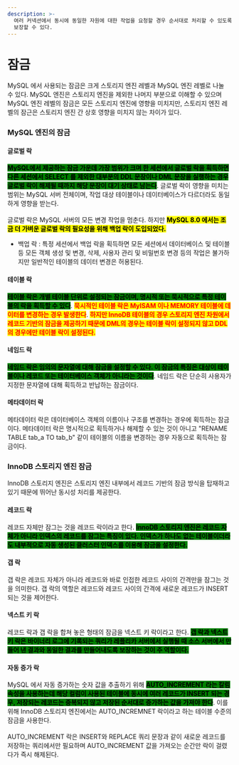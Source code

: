 ```yaml
---
description: >-
  여러 커넥션에서 동시에 동일한 자원에 대한 작업을 요청할 경우 순서대로 처리할 수 있도록 제어하는 역할을 하고 이를 통해 데이터의 정합성을
  보장할 수 있다.
---
```


# 잠금

MySQL 에서 사용되는 잠금은 크게 스토리지 엔진 레벨과 MySQL 엔진 레벨로 나눌 수 있다. MySQL 엔진은 스토리지 엔진을 제외한 나머지 부분으로 이해할 수 있으며 MySQL 엔진 레벨의 잠금은 모든 스토리지 엔진에 영향을 미치지만, 스토리지 엔진 레벨의 잠근은 스토리지 엔진 간 상호 영향을 미치지 않는 차이가 있다.



### MySQL 엔진의 잠금

#### 글로벌 락

<mark style="background-color:green;">**MySQL에서 제공하는 잠금 가운데 가장 범위가 크며 한 세션에서 글로벌 락을 획득하면 다른 세션에서 SELECT 를 제외한 대부분의 DDL 문장이나 DML 문장을 실행하는 경우 글로벌 락이 해제될 때까지 해당 문장이 대기 상태로 남는다**</mark>. 글로벌 락이 영향을 미치는 범위는 MySQL 서버 전체이며, 작업 대상 테이블이나 데이터베이스가 다르더라도 동일하게 영향을 받는다. \
\
글로벌 락은 MySQL 서버의 모든 변경 작업을 멈춘다. 하지만 <mark style="background-color:yellow;">**MySQL 8.0 에서는 조금 더 가벼운 글로벌 락의 필요성을 위해 백업 락이 도입되었다.**</mark>

* 백업  락 : 특정 세션에서 백업 락을 획득하면 모든 세션에서 데이터베이스 및 테이블 등 모든 객체 생성 및 변경, 삭제, 사용자 관리 및 비밀번호 변경 등의 작업은 불가하지만 일반적인 테이블의 데이터 변경은 허용된다.



#### 테이블 락

<mark style="background-color:green;">**테이블 락은 개별 테이블 단위로 설정되는 잠금이며, 명시적 또는 묵시적으로 특정 테이블의 락을 획득할 수 있다**</mark>. <mark style="color:red;">**묵시적인 테이블 락은 MyISAM 이나 MEMORY 테이블에 데이터를 변경하는 경우 발생한다**</mark>. <mark style="color:red;">**하지만 InnoDB 테이블의 경우 스토리지 엔진 차원에서 레코드 기반의 잠금을 제공하기 때문에 DML의  경우는 테이블 락이 설정되지 않고 DDL 의 경우에만 테이블 락이 설정된다.**</mark>



#### 네임드 락

<mark style="background-color:green;">**네임드 락은 임의의 문자열에 대해 잠금을 설정할 수 있다. 이 잠금의 특징은 대상이 테이블이나 레코드 또는 테이터베이스 객체가 아니라는 것이다**</mark>. 네임드 락은 단순히 사용자가 지정한 문자열에 대해 획득하고 반납하는 잠금이다.



#### 메타데이터 락

메타데이터 락은 데이터베이스 객체의 이름이나 구조를 변경하는 경우에 획득하는 잠금이다. 메타데이터 락은 명시적으로 획득하거나 해제할 수 있는 것이 아니고 "RENAME TABLE tab\_a TO tab\_b" 같이 테이블의 이름을 변경하는 경우 자동으로 획득하는 잠금이다.



### InnoDB 스토리지 엔진 잠금

InnoDB 스토리지 엔진은 스토리지 엔진 내부에서 레코드 기반의 잠금 방식을 탑재하고 있기 때문에 뛰어난 동시성 처리를 제공한다.&#x20;



#### 레코드 락

레코드 자체만 잠그는 것을 레코드 락이라고 한다. <mark style="background-color:green;">**InnoDB 스토리지 엔진은 레코드 자체가 아니라 인덱스의 레코드를 잠그는 특징이 있다. 인덱스가 하나도 없는 테이블이더라도 내부적으로 자동 생성된 클러스터 인덱스를 이용해 잠금을 설정한다.**</mark>



#### 갭 락

갭 락은 레코드 자체가 아니라 레코드와 바로 인접한 레코드 사이의 간격만을 잠그는 것을 의미한다. 갭 락의 역할은 레코드와 레코드 사이의 간격에 새로운 레코드가 INSERT 되는 것을 제어한다.



#### 넥스트 키 락

레코드 락과 갭 락을 합쳐 놓은 형태의 잠금을 넥스트 키 락이라고 한다. <mark style="background-color:green;">**갭 락과 넥스트 키 락은 바이너리 로그에 기록되는 쿼리가 레플리카 서버에서 실행될 때 소스 서버에서 만들어 낸 결과와 동일한 결과를 만들어내도록 보장하는 것이 주 역할이다.**</mark>



#### 자동 증가 락

MySQL 에서 자동 증가하는 숫자 값을 추출하기 위해 <mark style="background-color:green;">**AUTO\_INCREMENT 라는 칼럼 속성을 사용하는데 해당 컬럼이 사용된 테이블에 동시에 여러 레코드가 INSERT 되는 경우, 저장되는 레코드는 중복되지 않고 저장된 순서대로 증가하는 값을 가져야 한다**</mark>.  이를 위해 InnoDB 스토리지 엔진에서는 AUTO\_INCREMNET 락이라고 하는 테이블 수준의 잠금을 사용한다.\
\
AUTO\_INCREMENT 락은 INSERT와 REPLACE 쿼리 문장과 같이 새로운 레코드를 저장하는 쿼리에서만 필요하며 AUTO\_INCREMENT 값을 가져오는 순간만 락이 걸렸다가 즉시 해제된다.
